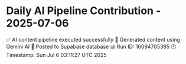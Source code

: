 # Daily AI Pipeline Contribution - 2025-07-06

✅ AI content pipeline executed successfully
🤖 Generated content using Gemini AI
💾 Posted to Supabase database
📊 Run ID: 16094705395
🕐 Timestamp: Sun Jul  6 03:11:27 UTC 2025
